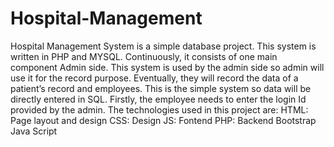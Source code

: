# Hospital-Management
Hospital Management System is a simple database project. This system is written in PHP and MYSQL. Continuously, it consists of one main component Admin side. This system is used by the admin side so admin will use it for the record purpose. Eventually, they will record the data of a patient’s record and employees. This is the simple system so data will be directly entered in SQL. Firstly, the employee needs to enter the login Id provided by the admin.
The technologies used in this project are:
HTML: Page layout and design
CSS: Design
JS: Fontend
PHP: Backend
Bootstrap
Java Script
